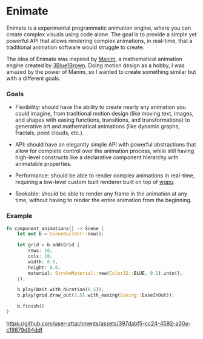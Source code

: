 # Enimate

Enimate is a experimental programmatic animation engine, where you can create
complex visuals using code alone. The goal is to provide a simple yet powerful
API that allows rendering complex animations, in real-time, that a traditional
animation software would struggle to create.

The idea of Enimate was inspired by [Manim](https://github.com/3b1b/manim), a
mathematical animation engine created by
[3Blue1Brown](https://www.youtube.com/@3blue1brown). Doing motion design as a
hobby, I was amazed by the power of Manim, so I wanted to create something
similar but with a different goals.

### Goals

- Flexibility: should have the ability to create nearly any animation you could
  imagine, from traditional motion design (like moving text, images, and shapes
  with easing functions, transitions, and transformations) to generative art
  and mathematical animations (like dynamic graphs, fractals, point clouds,
  etc.).

- API: should have an elegantly simple API with powerful abstractions that
  allow for complete control over the animation process, while still having
  high-level constructs like a declarative component hierarchy with animatable
  properties.

- Performance: should be able to render complex animations in real-time,
  requiring a low-level custom built renderer built on top of [wgpu](https://github.com/gfx-rs/wgpu).

- Seekable: should be able to render any frame in the animation at any time,
  without having to render the entire animation from the beginning.

### Example

```rust
fn component_animations() -> Scene {
    let mut b = SceneBuilder::new();

    let grid = b.add(Grid {
        rows: 10,
        cols: 10,
        width: 8.0,
        height: 8.0,
        material: StrokeMaterial::new(Color32::BLUE, 0.1).into(),
    });

    b.play(Wait.with_duration(0.5));
    b.play(grid.draw_out(1.5).with_easing(Easing::EaseInOut));

    b.finish()
}
```

<https://github.com/user-attachments/assets/397dabf5-cc24-4592-a30a-c19879d94ddf>
